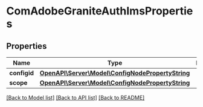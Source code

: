 # ComAdobeGraniteAuthImsProperties

## Properties
Name | Type | Description | Notes
------------ | ------------- | ------------- | -------------
**configid** | [**OpenAPI\Server\Model\ConfigNodePropertyString**](ConfigNodePropertyString.md) |  | [optional] 
**scope** | [**OpenAPI\Server\Model\ConfigNodePropertyString**](ConfigNodePropertyString.md) |  | [optional] 

[[Back to Model list]](../README.md#documentation-for-models) [[Back to API list]](../README.md#documentation-for-api-endpoints) [[Back to README]](../README.md)


